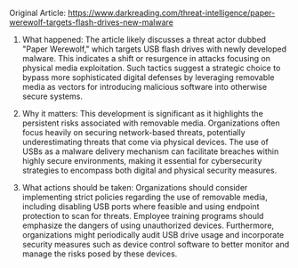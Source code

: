 Original Article: https://www.darkreading.com/threat-intelligence/paper-werewolf-targets-flash-drives-new-malware

1) What happened: The article likely discusses a threat actor dubbed "Paper Werewolf," which targets USB flash drives with newly developed malware. This indicates a shift or resurgence in attacks focusing on physical media exploitation. Such tactics suggest a strategic choice to bypass more sophisticated digital defenses by leveraging removable media as vectors for introducing malicious software into otherwise secure systems.

2) Why it matters: This development is significant as it highlights the persistent risks associated with removable media. Organizations often focus heavily on securing network-based threats, potentially underestimating threats that come via physical devices. The use of USBs as a malware delivery mechanism can facilitate breaches within highly secure environments, making it essential for cybersecurity strategies to encompass both digital and physical security measures.

3) What actions should be taken: Organizations should consider implementing strict policies regarding the use of removable media, including disabling USB ports where feasible and using endpoint protection to scan for threats. Employee training programs should emphasize the dangers of using unauthorized devices. Furthermore, organizations might periodically audit USB drive usage and incorporate security measures such as device control software to better monitor and manage the risks posed by these devices.